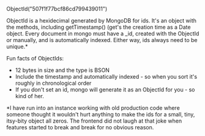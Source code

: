 ObjectId("507f1f77bcf86cd799439011")

ObjectId is a hexidecimal generated by MongoDB for ids.  It's an object with the methods, including getTimestamp() (get's the creation time as a Date object.  Every document in mongo must have a _id, created with the ObjectId or manually, and is automatically indexed.  Either way, ids always need to be unique.*

Fun facts of ObjectIds:
* 12 bytes in size and the type is BSON
* Include the timestamp and automatically indexed - so when you sort it's roughly in chronological order <but always a caveat that the order is not exact>
* If you don't set an id, mongo will generate it as an ObjectId for you - so kind of her. 




*I have run into an instance working with old production code where someone thought it wouldn't hurt anything to make the ids for a small, tiny, itsy-bity object all zeros.  The frontend did not laugh at that joke when features started to break and break for no obvious reason.  
